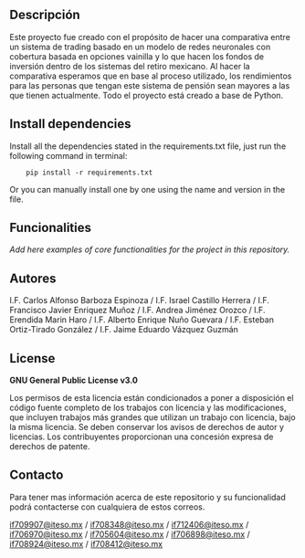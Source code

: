 ## Descripción
Este proyecto fue creado con el propósito de hacer una comparativa entre un sistema de trading basado en un modelo de redes neuronales con cobertura basada en opciones vainilla y lo que hacen los fondos de inversión dentro de los sistemas del retiro mexicano. Al hacer la comparativa esperamos que en base al proceso utilizado, los rendimientos para las personas que tengan este sistema de pensión sean mayores a las que tienen actualmente. Todo el proyecto está creado a base de Python.


## Install dependencies

Install all the dependencies stated in the requirements.txt file, just run the following command in terminal:

        pip install -r requirements.txt
        
Or you can manually install one by one using the name and version in the file.

## Funcionalities

*Add here examples of core functionalities for the project in this repository.*

## Autores
I.F. Carlos Alfonso Barboza Espinoza / I.F. Israel Castillo Herrera / I.F. Francisco Javier Enriquez Muñoz / I.F. Andrea Jiménez Orozco / I.F. Erendida Marin Haro / I.F. Alberto Enrique Nuño Guevara / I.F. Esteban Ortiz-Tirado González / I.F. Jaime Eduardo Vázquez Guzmán

## License
**GNU General Public License v3.0** 

Los permisos de esta licencia están condicionados a poner a disposición el código fuente completo de los trabajos con licencia y las modificaciones, que incluyen trabajos más grandes que utilizan un trabajo con licencia, bajo la misma licencia. Se deben conservar los avisos de derechos de autor y licencias. Los contribuyentes proporcionan una concesión expresa de derechos de patente.

## Contacto
Para tener mas información acerca de este repositorio y su funcionalidad podrá contacterse con cualquiera de estos correos.

if709907@iteso.mx / if708348@iteso.mx / if712406@iteso.mx / if706970@iteso.mx / if705604@iteso.mx / if706898@iteso.mx / if708924@iteso.mx / if708412@iteso.mx

